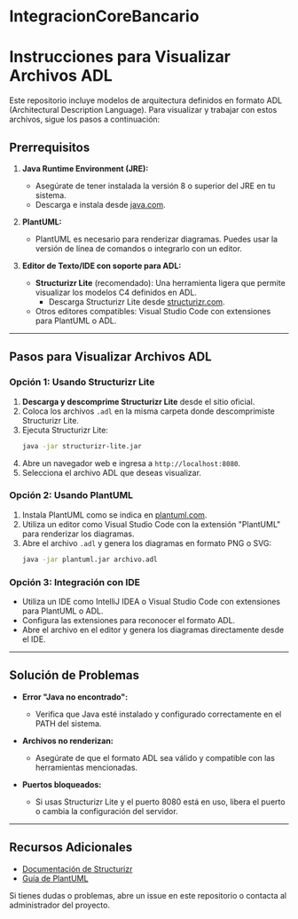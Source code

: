 # IntegracionCoreBancario


# Instrucciones para Visualizar Archivos ADL

Este repositorio incluye modelos de arquitectura definidos en formato ADL (Architectural Description Language). Para visualizar y trabajar con estos archivos, sigue los pasos a continuación:

## Prerrequisitos

1. **Java Runtime Environment (JRE):**
   - Asegúrate de tener instalada la versión 8 o superior del JRE en tu sistema.
   - Descarga e instala desde [java.com](https://www.java.com).

2. **PlantUML:**
   - PlantUML es necesario para renderizar diagramas. Puedes usar la versión de línea de comandos o integrarlo con un editor.

3. **Editor de Texto/IDE con soporte para ADL:**
   - **Structurizr Lite** (recomendado): Una herramienta ligera que permite visualizar los modelos C4 definidos en ADL.
     - Descarga Structurizr Lite desde [structurizr.com](https://structurizr.com/help/lite).
   - Otros editores compatibles: Visual Studio Code con extensiones para PlantUML o ADL.

---

## Pasos para Visualizar Archivos ADL

### Opción 1: Usando Structurizr Lite
1. **Descarga y descomprime Structurizr Lite** desde el sitio oficial.
2. Coloca los archivos `.adl` en la misma carpeta donde descomprimiste Structurizr Lite.
3. Ejecuta Structurizr Lite:
   ```bash
   java -jar structurizr-lite.jar
   ```
4. Abre un navegador web e ingresa a `http://localhost:8080`.
5. Selecciona el archivo ADL que deseas visualizar.

### Opción 2: Usando PlantUML
1. Instala PlantUML como se indica en [plantuml.com](https://plantuml.com).
2. Utiliza un editor como Visual Studio Code con la extensión "PlantUML" para renderizar los diagramas.
3. Abre el archivo `.adl` y genera los diagramas en formato PNG o SVG:
   ```bash
   java -jar plantuml.jar archivo.adl
   ```

### Opción 3: Integración con IDE
- Utiliza un IDE como IntelliJ IDEA o Visual Studio Code con extensiones para PlantUML o ADL.
- Configura las extensiones para reconocer el formato ADL.
- Abre el archivo en el editor y genera los diagramas directamente desde el IDE.

---

## Solución de Problemas

- **Error "Java no encontrado":**
  - Verifica que Java esté instalado y configurado correctamente en el PATH del sistema.

- **Archivos no renderizan:**
  - Asegúrate de que el formato ADL sea válido y compatible con las herramientas mencionadas.

- **Puertos bloqueados:**
  - Si usas Structurizr Lite y el puerto 8080 está en uso, libera el puerto o cambia la configuración del servidor.

---

## Recursos Adicionales
- [Documentación de Structurizr](https://structurizr.com/help)
- [Guía de PlantUML](https://plantuml.com/guide)

Si tienes dudas o problemas, abre un issue en este repositorio o contacta al administrador del proyecto.
